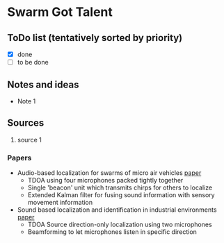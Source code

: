 # Swarm Got Talent

## ToDo list (tentatively sorted by priority)
- [x] done
- [ ] to be done

## Notes and ideas
- Note 1

## Sources
1. source 1

### Papers

- Audio-based localization for swarms of micro air vehicles [paper](https://ieeexplore.ieee.org/document/6907551)
  - TDOA using four microphones packed tightly together
  - Single 'beacon' unit which transmits chirps for others to localize
  - Extended Kalman filter for fusing sound information with sensory movement information
- Sound based localization and identification in industrial environments [paper](https://ieeexplore.ieee.org/abstract/document/8217063)
  - TDOA Source direction-only localization using two microphones
  - Beamforming to let microphones listen in specific direction

  
